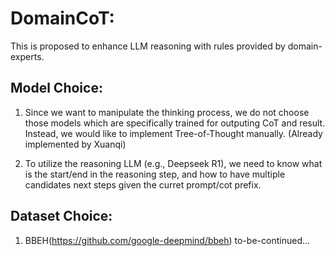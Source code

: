 # DomainCoT:

This is proposed to enhance LLM reasoning with rules provided by domain-experts.

## Model Choice:

1) Since we want to manipulate the thinking process, we do not choose those models which are specifically trained for outputing CoT and result.
Instead, we would like to implement Tree-of-Thought manually. (Already implemented by Xuanqi)

2) To utilize the reasoning LLM (e.g., Deepseek R1), we need to know what is the start/end in the reasoning step, and how to have multiple candidates next steps given the curret prompt/cot prefix.

## Dataset Choice:
1) BBEH(https://github.com/google-deepmind/bbeh)
to-be-continued...


